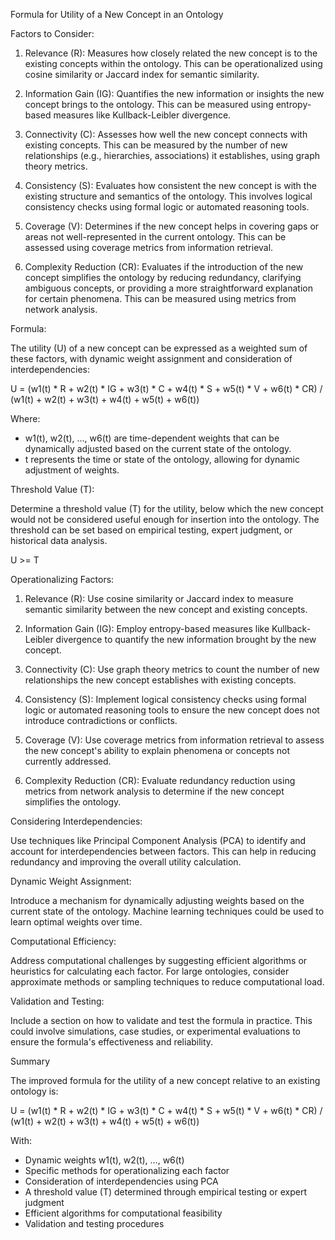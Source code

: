 Formula for Utility of a New Concept in an Ontology

Factors to Consider:

1. Relevance (R): Measures how closely related the new concept is to the existing concepts within the ontology. This can be operationalized using cosine similarity or Jaccard index for semantic similarity.

2. Information Gain (IG): Quantifies the new information or insights the new concept brings to the ontology. This can be measured using entropy-based measures like Kullback-Leibler divergence.

3. Connectivity (C): Assesses how well the new concept connects with existing concepts. This can be measured by the number of new relationships (e.g., hierarchies, associations) it establishes, using graph theory metrics.

4. Consistency (S): Evaluates how consistent the new concept is with the existing structure and semantics of the ontology. This involves logical consistency checks using formal logic or automated reasoning tools.

5. Coverage (V): Determines if the new concept helps in covering gaps or areas not well-represented in the current ontology. This can be assessed using coverage metrics from information retrieval.

6. Complexity Reduction (CR): Evaluates if the introduction of the new concept simplifies the ontology by reducing redundancy, clarifying ambiguous concepts, or providing a more straightforward explanation for certain phenomena. This can be measured using metrics from network analysis.

Formula:

The utility (U) of a new concept can be expressed as a weighted sum of these factors, with dynamic weight assignment and consideration of interdependencies:

U = (w1(t) * R + w2(t) * IG + w3(t) * C + w4(t) * S + w5(t) * V + w6(t) * CR) / (w1(t) + w2(t) + w3(t) + w4(t) + w5(t) + w6(t))

Where:
- w1(t), w2(t), ..., w6(t) are time-dependent weights that can be dynamically adjusted based on the current state of the ontology.
- t represents the time or state of the ontology, allowing for dynamic adjustment of weights.

Threshold Value (T):

Determine a threshold value (T) for the utility, below which the new concept would not be considered useful enough for insertion into the ontology. The threshold can be set based on empirical testing, expert judgment, or historical data analysis.

U >= T

Operationalizing Factors:

1. Relevance (R): Use cosine similarity or Jaccard index to measure semantic similarity between the new concept and existing concepts.

2. Information Gain (IG): Employ entropy-based measures like Kullback-Leibler divergence to quantify the new information brought by the new concept.

3. Connectivity (C): Use graph theory metrics to count the number of new relationships the new concept establishes with existing concepts.

4. Consistency (S): Implement logical consistency checks using formal logic or automated reasoning tools to ensure the new concept does not introduce contradictions or conflicts.

5. Coverage (V): Use coverage metrics from information retrieval to assess the new concept's ability to explain phenomena or concepts not currently addressed.

6. Complexity Reduction (CR): Evaluate redundancy reduction using metrics from network analysis to determine if the new concept simplifies the ontology.

Considering Interdependencies:

Use techniques like Principal Component Analysis (PCA) to identify and account for interdependencies between factors. This can help in reducing redundancy and improving the overall utility calculation.

Dynamic Weight Assignment:

Introduce a mechanism for dynamically adjusting weights based on the current state of the ontology. Machine learning techniques could be used to learn optimal weights over time.

Computational Efficiency:

Address computational challenges by suggesting efficient algorithms or heuristics for calculating each factor. For large ontologies, consider approximate methods or sampling techniques to reduce computational load.

Validation and Testing:

Include a section on how to validate and test the formula in practice. This could involve simulations, case studies, or experimental evaluations to ensure the formula's effectiveness and reliability.

Summary

The improved formula for the utility of a new concept relative to an existing ontology is:

U = (w1(t) * R + w2(t) * IG + w3(t) * C + w4(t) * S + w5(t) * V + w6(t) * CR) / (w1(t) + w2(t) + w3(t) + w4(t) + w5(t) + w6(t))

With:
- Dynamic weights w1(t), w2(t), ..., w6(t)
- Specific methods for operationalizing each factor
- Consideration of interdependencies using PCA
- A threshold value (T) determined through empirical testing or expert judgment
- Efficient algorithms for computational feasibility
- Validation and testing procedures
